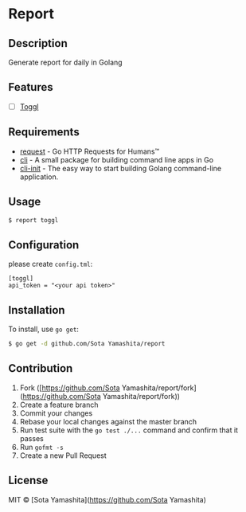 # Report

## Description

Generate report for daily in Golang

## Features

* [ ] [Toggl](https://www.toggl.com/)

## Requirements

* [request](https://github.com/mozillazg/request) - Go HTTP Requests for Humans™
* [cli](https://github.com/codegangsta/cli) - A small package for building command line apps in Go
* [cli-init](https://github.com/tcnksm/cli-init) - The easy way to start building Golang command-line application.

## Usage

```bash
$ report toggl
```

## Configuration

please create `config.tml`:

```
[toggl]
api_token = "<your api token>"
```

## Installation

To install, use `go get`:

```bash
$ go get -d github.com/Sota Yamashita/report
```

## Contribution

1. Fork ([https://github.com/Sota Yamashita/report/fork](https://github.com/Sota Yamashita/report/fork))
1. Create a feature branch
1. Commit your changes
1. Rebase your local changes against the master branch
1. Run test suite with the `go test ./...` command and confirm that it passes
1. Run `gofmt -s`
1. Create a new Pull Request

## License

MIT © [Sota Yamashita](https://github.com/Sota Yamashita)
